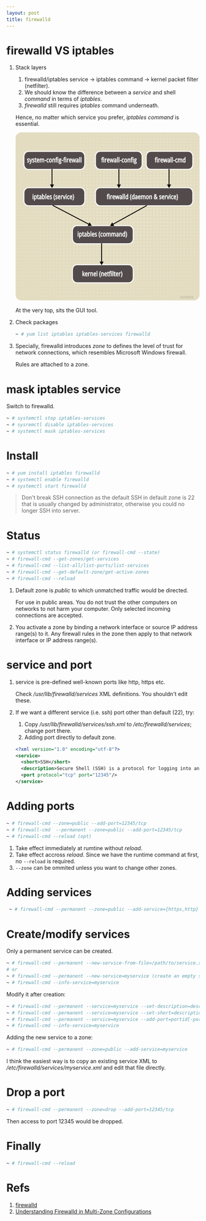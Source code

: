 ```yaml
---
layout: post
title: firewalld
---
```


# firewalld VS iptables

1. Stack layers

   1. firewalld/iptables service -> iptables command -> kernel packet filter (netfilter).
   2. We should know the difference between a *service* and shell *command* in terms of *iptables*.
   3. *firewalld* still requires *iptables* command underneath.

   Hence, no matter which service you prefer, *iptables command* is essential.

   ![firewall](/assets/firewall.png)

   At the very top, sits the GUI tool.
2. Check packages

   ```bash
   ~ # yum list iptables iptables-services firewalld
   ```

3. Specially, firewalld introduces *zone* to defines the level of trust for network connections, which resembles Microsoft Windows firewall.

   Rules are attached to a zone.

# mask iptables service

Switch to firewalld.

```bash
~ # systemctl stop iptables-services
~ # sysremctl disable iptables-services
~ # systemctl mask iptables-services
```

# Install

```bash
~ # yum install iptables firewalld
~ # systemctl enable firewalld
~ # systemctl start firewalld
```

>Don't break SSH connection as the default SSH in default zone is 22 that is usually changed by administrator, otherwise you could no longer SSH into server.

# Status

```bash
~ # systemctl status firewalld (or firewall-cmd --state)
~ # firewall-cmd --get-zones/get-services
~ # firewall-cmd --list-all/list-ports/list-services
~ # firewall-cmd --get-default-zone/get-active-zones
~ # firewall-cmd --reload
```

1. Default zone is *public* to which unmatched traffic would be directed.

   For use in public areas. You do not trust the other computers on networks to not harm your computer. Only selected incoming connections are accepted. 
2. You activate a zone by binding a network interface or source IP address range(s) to it. Any firewall rules in the zone then apply to that network interface or IP address range(s).

# service and port

1. service is pre-defined well-known ports like http, https etc.

   Check */usr/lib/firewalld/services* XML definitions. You shouldn't edit these.
2. If we want a different service (i.e. ssh) port other than default (22), try:
   1. Copy */usr/lib/firewalld/services/ssh.xml* to */etc/firewalld/services*; change port there.
   2. Adding port directly to default zone.

   ```xml
   <?xml version="1.0" encoding="utf-8"?>
   <service>
     <short>SSH</short>
     <description>Secure Shell (SSH) is a protocol for logging into and executing commands on remote machines. It provides secure encrypted communications. If you plan on accessing your machine remotely via SSH over a firewalled interface, enable this option. You need the openssh-server package installed for this option to be useful.</description>
     <port protocol="tcp" port="12345"/>
   </service>
   ```

# Adding ports

```bash
~ # firewall-cmd --zone=public --add-port=12345/tcp
~ # firewall-cmd  --permanent --zone=public --add-port=12345/tcp
~ # firewall-cmd --reload (opt)
```

1. Take effect immediately at rumtine without *reload*.
2. Take effect accross *reload*. Since we have the runtime command at first, no `--reload` is required.
3. `--zone` can be ommited unless you want to change other zones.

# Adding services

```bash
 ~ # firewall-cmd --permanent --zone=public --add-service={https,http}
```

# Create/modify services

Only a permanent service can be created.

```bash
~ # firewall-cmd --permanent --new-service-from-file=/path/to/service.xml --name=myservice (using an existing service)
# or
~ # firewall-cmd --permanent --new-service=myservice (create an empty service)
~ # firewall-cmd --info-service=myservice
```

Modify it after creation:

```bash
~ # firewall-cmd --permanent --service=myservice --set-description=description
~ # firewall-cmd --permanent --service=myservice --set-short=description
~ # firewall-cmd --permanent --service=myservice --add-port=portid[-portid]/protocol
~ # firewall-cmd --info-service=myservice
```

Adding the new service to a zone:

```bash
~ # firewall-cmd --permanent --zone=public --add-service=myservice
```

I think the easiest way is to copy an existing service XML to */etc/firewalld/services/myservice.xml* and edit that file directly.

# Drop a port

```bash
~ # firewall-cmd --permanent --zone=drop --add-port=12345/tcp
```

Then access to port 12345 would be dropped.

# Finally

```bash
~ # firewall-cmd --reload
```

# Refs

1. [firewalld](https://www.digitalocean.com/community/tutorials/how-to-set-up-a-firewall-using-firewalld-on-centos-7)
2. [Understanding Firewalld in Multi-Zone Configurations](https://www.linuxjournal.com/content/understanding-firewalld-multi-zone-configurations)
